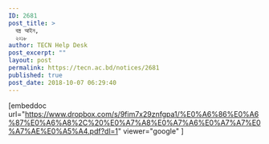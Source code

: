 ```yaml
---
ID: 2681
post_title: >
  বস্ত্র আইন,
  ২০১৮
author: TECN Help Desk
post_excerpt: ""
layout: post
permalink: https://tecn.ac.bd/notices/2681
published: true
post_date: 2018-10-07 06:29:40
---
```

[embeddoc url="https://www.dropbox.com/s/9fim7x29znfgpa1/%E0%A6%86%E0%A6%87%E0%A6%A8%2C%20%E0%A7%A8%E0%A7%A6%E0%A7%A7%E0%A7%AE%E0%A5%A4.pdf?dl=1" viewer="google" ]